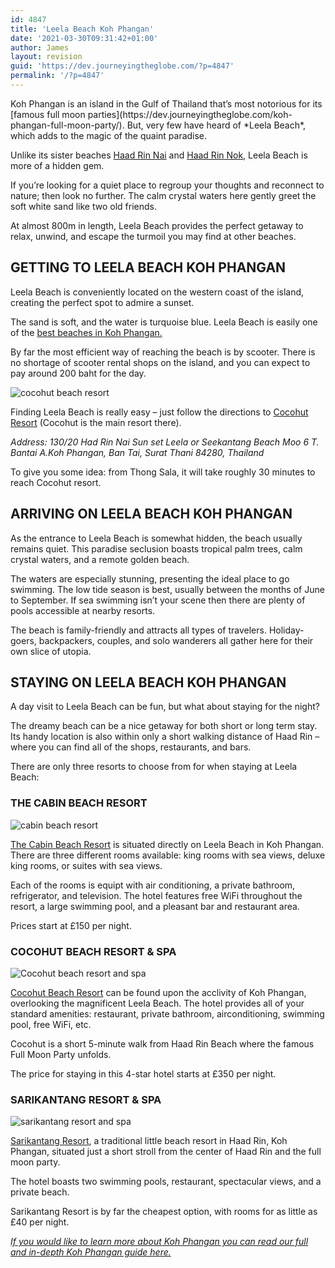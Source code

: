 ```yaml
---
id: 4847
title: 'Leela Beach Koh Phangan'
date: '2021-03-30T09:31:42+01:00'
author: James
layout: revision
guid: 'https://dev.journeyingtheglobe.com/?p=4847'
permalink: '/?p=4847'
---
```


<div>Koh Phangan<span data-preserver-spaces="true"> is an island in the Gulf of Thailand that’s most notorious for its [famous full moon parties](https://dev.journeyingtheglobe.com/koh-phangan-full-moon-party/). But, very few have heard of *Leela Beach*, which adds to the magic of the quaint paradise. </span>

<span data-preserver-spaces="true">Unlike its sister beaches [Haad Rin Nai](http://www.phangan.info/index.cfm?action=beaches.beach&idbeach=15) and [Haad Rin Nok](http://www.phangan.info/index.cfm?action=beaches.beach&idbeach=14), Leela Beach is more of a hidden gem. </span>

<span data-preserver-spaces="true">If you’re looking for a quiet place to regroup your thoughts and reconnect to nature; then look no further. The calm crystal waters here gently greet the soft white sand like two old friends. </span>

At almost 800m in length, Leela Beach provides the perfect getaway to relax, unwind, and escape the turmoil you may find at other beaches.

## <span data-preserver-spaces="true">GETTING TO LEELA BEACH KOH PHANGAN</span>

<span data-preserver-spaces="true">Leela Beach is conveniently located on the western coast of the island, creating the perfect spot to admire a sunset. </span>

<span data-preserver-spaces="true">The sand is soft, and the water is turquoise blue. Leela Beach is easily one of the [best beaches in Koh Phangan.](https://dev.journeyingtheglobe.com/best-beaches-in-koh-phangan/)</span>

By far the most efficient way of reaching the beach is by scooter. There is no shortage of scooter rental shops on the island, and you can expect to pay around 200 baht for the day.

![cocohut beach resort](https://dev.journeyingtheglobe.com/wp-content/uploads/2021/03/cocohut-beach-resort-300x200-1.jpg)

Finding Leela Beach is really easy – just follow the directions to [Cocohut Resort](https://www.cocohut.com/) (Cocohut is the main resort there).

*<span class="w8qArf">Address: </span><span class="LrzXr">130/20 Had Rin Nai Sun set Leela or Seekantang Beach Moo 6 T. Bantai A.Koh Phangan, Ban Tai, Surat Thani 84280, Thailand</span>*

To give you some idea: from Thong Sala, it will take roughly 30 minutes to reach Cocohut resort.

## <span data-preserver-spaces="true">ARRIVING ON LEELA BEACH KOH PHANGAN</span>

As the entrance to Leela Beach is somewhat hidden, the beach usually remains quiet. This paradise seclusion boasts tropical palm trees, calm crystal waters, and a remote golden beach.

The waters are especially stunning, presenting the ideal place to go swimming. The low tide season is best, usually between the months of June to September. If sea swimming isn’t your scene then there are plenty of pools accessible at nearby resorts.

The beach is family-friendly and attracts all types of travelers. Holiday-goers, backpackers, couples, and solo wanderers all gather here for their own slice of utopia.

## STAYING ON LEELA BEACH KOH PHANGAN

A day visit to Leela Beach can be fun, but what about staying for the night?

The dreamy beach can be a nice getaway for both short or long term stay. Its handy location is also within only a short walking distance of Haad Rin – where you can find all of the shops, restaurants, and bars.

There are only three resorts to choose from for when staying at Leela Beach:

### **THE CABIN BEACH RESORT**

![cabin beach resort](https://dev.journeyingtheglobe.com/wp-content/uploads/2021/03/cabin-beach-resort-300x200-1.jpg)

[The Cabin Beach Resort](https://www.booking.com/hotel/th/the-cabin-beach-resort.en-gb.html) is situated directly on Leela Beach in Koh Phangan. There are three different rooms available: king rooms with sea views, deluxe king rooms, or suites with sea views.

Each of the rooms is equipt with air conditioning, a private bathroom, refrigerator, and television. The hotel features free WiFi throughout the resort, a large swimming pool, and a pleasant bar and restaurant area.

Prices start at £150 per night.

### **COCOHUT BEACH RESORT &amp; SPA**

![Cocohut beach resort and spa](https://dev.journeyingtheglobe.com/wp-content/uploads/2021/03/cocohut-beach-300x164-1.jpg)

[Cocohut Beach Resort](https://www.cocohut.com/) can be found upon the acclivity of Koh Phangan, overlooking the magnificent Leela Beach. The hotel provides all of your standard amenities: restaurant, private bathroom, airconditioning, swimming pool, free WiFi, etc.

Cocohut is a short 5-minute walk from Haad Rin Beach where the famous Full Moon Party unfolds.

The price for staying in this 4-star hotel starts at £350 per night.

### **<span class="bui-card__title">SARIKANTANG RESORT &amp; SPA </span>**

![sarikantang resort and spa](https://dev.journeyingtheglobe.com/wp-content/uploads/2021/03/sarikantang-resort-and-spa-300x169-1.jpeg)

[Sarikantang Resort](https://www.booking.com/hotel/th/sarikantang-resort-and-spa.en-gb.html?aid=2136884;label=sarikantang-resort-and-spa-tF8TS8B5eok6Q8QN9bEs0wS162175163669%3Apl%3Ata%3Ap1%3Ap2%3Aac%3Aap1t1%3Aneg%3Afi%3Atiaud-294080459466%3Akwd-18581909575%3Alp9045798%3Ali%3Adec%3Adm;sid=cf7a5db6e67cc43b3f133068afb049b6;dest_id=900050772;dest_type=city;dist=0;group_adults=2;group_children=0;hapos=1;hpos=1;no_rooms=1;room1=A%2CA;sb_price_type=total;sr_order=popularity;srepoch=1570090882;srpvid=a6be3ac1b484004b;type=total;ucfs=1&#hotelTmpl), a traditional little beach resort in Haad Rin, Koh Phangan, situated just a short stroll from the center of Haad Rin and the full moon party.

The hotel boasts two swimming pools, restaurant, spectacular views, and a private beach.

Sarikantang Resort is by far the cheapest option, with rooms for as little as £40 per night.

[*If you would like to learn more about Koh Phangan you can read our full and in-depth Koh Phangan guide here.*](https://dev.journeyingtheglobe.com/koh-phangan-guide/)

</div>
